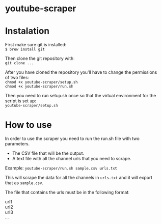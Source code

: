 # youtube-scraper

# Instalation

First make sure git is installed:<br>
`$ brew install git`

Then clone the git repository with:<br>
`git clone ...`

After you have cloned the repository you'll have to change the permissions of two files:<br>
`chmod +x youtube-scraper/setup.sh`<br>
`chmod +x youtube-scraper/run.sh`

Then you need to run setup.sh once so that the virtual environment for the script is set up:<br>
`youtube-scraper/setup.sh`

# How to use

In order to use the scraper you need to run the run.sh file with two parameters.
 - The CSV file that will be the output.
 - A text file with all the channel urls that you need to scrape.
 
Example:
`youtube-scraper/run.sh sample.csv urls.txt`

This will scrape the data for all the channels in `urls.txt` and it will export that as `sample.csv`.

The file that contains the urls must be in the following format:

url1<br>
url2<br>
url3<br>
...
